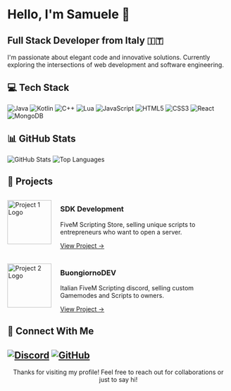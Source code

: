 # Hello, I'm Samuele 👋

## Full Stack Developer from Italy 🇮🇹
I'm passionate about elegant code and innovative solutions. Currently exploring the intersections of web development and software engineering.

## 💻 Tech Stack
![Java](https://img.shields.io/badge/Java-ED8B00?style=flat-square&logo=openjdk&logoColor=white)
![Kotlin](https://img.shields.io/badge/Kotlin-0095D5?style=flat-square&logo=kotlin&logoColor=white)
![C++](https://img.shields.io/badge/C%2B%2B-00599C?style=flat-square&logo=c%2B%2B&logoColor=white)
![Lua](https://img.shields.io/badge/Lua-2C2D72?style=flat-square&logo=lua&logoColor=white)
![JavaScript](https://img.shields.io/badge/JavaScript-F7DF1E?style=flat-square&logo=javascript&logoColor=black)
![HTML5](https://img.shields.io/badge/HTML5-E34F26?style=flat-square&logo=html5&logoColor=white)
![CSS3](https://img.shields.io/badge/CSS3-1572B6?style=flat-square&logo=css3&logoColor=white)
![React](https://img.shields.io/badge/React-20232A?style=flat-square&logo=react&logoColor=61DAFB)
![MongoDB](https://img.shields.io/badge/MongoDB-4EA94B?style=flat-square&logo=mongodb&logoColor=white)

## 📊 GitHub Stats
![GitHub Stats](https://github-readme-stats.vercel.app/api?username=SamuSonoIo&show_icons=true&theme=dark&count_private=true&hide_border=true)
![Top Languages](https://github-readme-stats.vercel.app/api/top-langs/?username=SamuSonoIo&layout=compact&theme=dark&hide_border=true)

## 🌟 Projects

<div style="display: flex; align-items: center; margin-bottom: 20px;">
  <img src="https://github.com/user-attachments/assets/b69b5b17-c0d2-4d6f-804b-a56bb84ef6f7" width="100" alt="Project 1 Logo">
  <div style="margin-left: 20px;">
    <h3>SDK Development</h3>
    <p>FiveM Scripting Store, selling unique scripts to entrepreneurs who want to open a server.</p>
    <a href="https://discord.gg/gHvYZfQy7d">View Project →</a>
  </div>
</div>
<div style="display: flex; align-items: center; margin-bottom: 20px;">
  <img src="https://github.com/user-attachments/assets/9df9dad7-d545-4253-b4b0-3f2dd3f8da1e" width="100" alt="Project 2 Logo">
  <div style="margin-left: 20px;">
    <h3>BuongiornoDEV</h3>
    <p>Italian FiveM Scripting discord, selling custom Gamemodes and Scripts to owners.</p>
    <a href="https://discord.gg/YJVCbRJ4Kt">View Project →</a>
  </div>
</div>

## 🔗 Connect With Me
[![Discord](https://img.shields.io/badge/Discord-SamuSonoIo-7289DA?style=flat-square&logo=discord&logoColor=white)](https://discord.com/users/959199862593818695)
[![GitHub](https://img.shields.io/badge/GitHub-SamuSonoIo-181717?style=flat-square&logo=github&logoColor=white)](https://github.com/SamuSonoIo)
---
<p align="center">Thanks for visiting my profile! Feel free to reach out for collaborations or just to say hi!</p>
